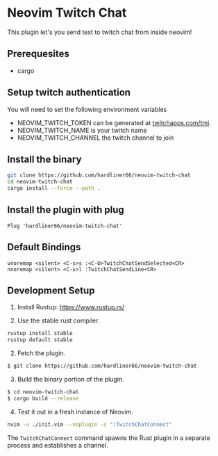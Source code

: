 # Neovim Twitch Chat

This plugin let's you send text to twitch chat from inside neovim!

## Prerequesites

- cargo

## Setup twitch authentication

You will need to set the following environment variables
- NEOVIM_TWITCH_TOKEN can be generated at [twitchapps.com/tmi](https://twitchapps.com/tmi).
- NEOVIM_TWITCH_NAME is your twitch name
- NEOVIM_TWITCH_CHANNEL the twitch channel to join

## Install the binary

```bash
git clone https://github.com/hardliner66/neovim-twitch-chat
cd neovim-twitch-chat
cargo install --force --path .
```

## Install the plugin with plug

```vim
Plug 'hardliner66/neovim-twitch-chat'
```

## Default Bindings

```vim
vnoremap <silent> <C-s>s :<C-U>TwitchChatSendSelected<CR>
nnoremap <silent> <C-s>l :TwitchChatSendLine<CR>
```

## Development Setup

1.  Install Rustup:  https://www.rustup.rs/

2.  Use the stable rust compiler.

```sh
rustup install stable
rustup default stable

```

2.  Fetch the plugin.

```sh
$ git clone https://github.com/hardliner66/neovim-twitch-chat
```

3.  Build the binary portion of the plugin.

```sh
$ cd neovim-twitch-chat
$ cargo build --release
```

4.  Test it out in a fresh instance of Neovim.

```sh
nvim -u ./init.vim --noplugin -c ":TwitchChatConnect"
```

The `TwitchChatConnect` command spawns the Rust plugin in a separate process and
establishes a channel.

